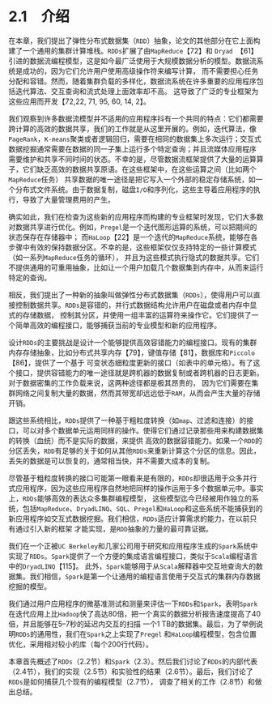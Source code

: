 # 2.1　介绍

在本章，我们提出了弹性分布式数据集（`RDD`）抽象，论文的其他部分在它上面构建了一个通用的集群计算堆栈。`RDDs`扩展了由`MapReduce`【72】和
`Dryad `【61】引进的数据流编程模型，这是如今最广泛使用于大规模数据分析的模型。数据流系统是成功的，因为它们允许用户使用高级操作符来编写计算，
而不需要担心任务分配和容错。然而，随着集群负载的多样化，数据流系统在许多重要的应用程序包括迭代算法、交互查询和流式处理上面效率却不高。
这导致了广泛的专业框架为这些应用而开发【72,22, 71, 95, 60, 14, 2】。

我们观察到许多数据流模型并不适用的应用程序抖有一个共同的特点：它们都需要跨计算的高效的数据共享，我们的工作就是从这里开展的。例如，迭代算法，像
`PageRank`，`K-means`聚类或者逻辑回归，需要在相同的数据集上多次运行；交互式数据挖掘通常需要在数据的同一子集上运行多个特定查询；并且流媒体应用程序
需要维护和共享不同时间的状态。不幸的是，尽管数据流框架提供了大量的运算算子，它们缺乏高效的数据共享原语。在这些框架中，在这些运算之间（比如两个`MapReduce`任务）
共享数据的唯一途径是把它写入一个外部的稳定存储系统，如一个分布式文件系统。由于数据复制，磁盘`I/O`和序列化，这些主导着应用程序的执行，导致了大量管理费用的产生。

确实如此，我们在检查为这些新的应用程序而构建的专业框架时发现，它们大多数对数据共享进行优化。例如，`Pregel`是一个迭代图形运算的系统，可以把期间的状态保存在存储器中；
而`HaLoop`【22】是一个迭代的`MapReduce`系统，能够在各步骤中有效的保持数据分区。不幸的是，这些框架仅仅支持特定的一些计算模式（如一系列`MapReduce`任务的循环），
并且为这些模式执行隐式的数据共享。它们不提供通用的可重用抽象，比如让一个用户加载几个数据集到内存中，从而来运行特定的查询。

相反，我们提出了一种新的抽象叫做弹性分布式数据集（`RDDs`），使得用户可以直接控制数据共享。`RDDs`是容错的，并行式数据结构允许用户在磁盘或者内存中显式的存储数据，
控制其分区，并使用一组丰富的运算符来操作它。它们提供了一个简单高效的编程接口，能够捕获当前的专业模型和新的应用程序。

设计`RDDs`的主要挑战是设计一个能够提供高效容错能力的编程接口。现有的集群内存存储抽象，比如分布式共享内存【79】，键值存储【81】，数据库和`Piccolo`【86】，提供了一个基于
可变状态细粒度更新的接口（如表中的单元格）。有了这个接口，提供容错能力的唯一途径就是跨机器的数据复制或者跨机器的日志更新。对于数据密集的工作负载来说，这两种途径都是极其昂贵的，
因为它们需要在集群网络之间复制大量的数据，然而其带宽却远远低于`RAM`，从而会产生大量的存储开销。

跟这些系统相比，`RDDs`提供了一种基于粗粒度转换（如`map`、过滤和连接）的接口，可以对多个数据单元运用同样的操作。使得它们通过记录那些用来构建数据集的转换（血统）而不是实际的数据，来提供
高效的数据容错能力。如果一个`RDD`的分区丢失，`RDD`有足够的关于如何从其他`RDDs`来重新计算这个分区的信息。因此，丢失的数据是可以恢复的，通常相当快，并不需要大成本的复制。

尽管基于粗粒度转换的接口可能第一眼看来是有限的，`RDDs`却很适用于众多并行式应用程序，因为这些应用程序自然地把同样的操作运用于多个数据单元中。事实上，`RDDs`能够高效的表达众多集群编程模型，
这些模型迄今已经被用作独立的系统，包括`MapReduce`、`DryadLINQ`、`SQL`、`Pregel`和`HaLoop`和这些系统不能捕获到的新应用程序如交互式数据挖掘。我们相信，`RDDs`适应计算需求的能力，在以前只有通过引入新的框架
才能实现，是`RDD`抽象的力量的最可靠证据。

我们在一个正被`UC Berkeley`和几家公司用于研究和应用程序生成的`Spark`系统中实现了`RDDs`。`Spark`提供了一个方便的集成语言编程接口，类似于`Scala`编程语言中的`DryadLINQ`【115】。
此外，`Spark`能够用于从`Scala`解释器中交互地查询大的数据集。我们相信，`Spark`是第一个让通用的编程语言使用于交互式的集群内存数据挖掘的模型。

我们通过用户应用程序的微基准测试和测量来评估一下`RDDs`和`Spark`，表明`Spark`在迭代应用上比`Hadoop`快了高达80倍，把一个真实的数据分析报告速度提高了40倍，并且能够在5–7秒的延迟内交互的扫描
一个1 TB的数据集。最后，为了举例说明`RDDs`的通用性，我们在`Spark`之上实现了`Pregel` 和`HaLoop`编程模型，包含位置优化，采用相对较小的库（每个200行代码）。

本章首先概述了`RDDs`（2.2节）和`Spark`（2.3）。然后我们讨论了`RDDs`的内部代表（2.4节），我们的实现（2.5节）和实验性的结果（2.6节）。最后，我们讨论了`RDDs`是如何捕获几个现有的编程模型（2.7节），
调查了相关的工作（2.8节）和做出总结。

